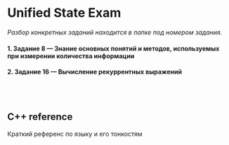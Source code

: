 # Unified State Exam

*Разбор конкретных заданий находится в папке под номером задания.*

#### 1. Задание 8 — Знание основных понятий и методов, используемых при измерении количества информации 
#### 2. Задание 16 — Вычисление рекуррентных выражений
<br><br>

## C++ reference
Краткий референс по языку и его тонкостям
